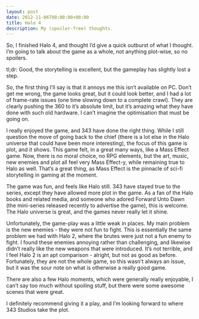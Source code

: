 ```yaml
---
layout: post
date: 2012-11-06T00:00:00+00:00
title: Halo 4
description: My (spoiler-free) thoughts.
---
```


So, I finished Halo 4, and thought I’d give a quick outburst of what I thought. I’m going to talk about the game as a whole, not anything plot-wise, so no spoilers.

tl;dr: Good, the storytelling is excellent, but the gameplay has slightly lost a step.

So, the first thing I’ll say is that it annoys me this isn’t available on PC. Don’t get me wrong, the game looks great, but it could look better, and I had a lot of frame-rate issues (one time slowing down to a complete crawl). They are clearly pushing the 360 to it’s absolute limit, but it’s amazing what they have done with such old hardware. I can’t imagine the optimisation that must be going on.

I really enjoyed the game, and 343 have done the right thing. While I still question the move of going back to the chief (there is a lot else in the Halo universe that could have been more interesting), the focus of this game is plot, and it shows. This game felt, in a great many ways, like a Mass Effect game. Now, there is no moral choice, no RPG elements, but the art, music, new enemies and plot all feel very Mass Effect-y, while remaining true to Halo as well. That’s a great thing, as Mass Effect is the pinnacle of sci-fi storytelling in gaming at the moment.

The game was fun, and feels like Halo still. 343 have stayed true to the series, except they have allowed more plot in the game. As a fan of the Halo books and related media, and someone who adored Forward Unto Dawn (the mini-series released recently to advertise the game), this is welcome. The Halo universe is great, and the games never really let it shine.

Unfortunately, the game-play was a little weak in places. My main problem is the new enemies - they were not fun to fight. This is essentially the same problem we had with Halo 2, where the brutes were just not a fun enemy to fight. I found these enemies annoying rather than challenging, and likewise didn’t really like the new weapons that were introduced. It’s not terrible, and I feel Halo 2 is an apt comparison - alright, but not as good as before. Fortunately, they are not the whole game, so this wasn’t always an issue, but it was the sour note on what is otherwise a really good game.

There are also a few Halo moments, which were generally really enjoyable, I can’t say too much without spoiling stuff, but there were some awesome scenes that were great.

I definitely recommend giving it a play, and I’m looking forward to where 343 Studios take the plot.
